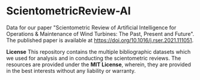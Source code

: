 # ScientometricReview-AI
Data for our paper "Scientometric Review of Artificial Intelligence for Operations &
Maintenance of Wind Turbines: The Past, Present and Future". The published paper is available at https://doi.org/10.1016/j.rser.2021.111051. 

**License**
This repository contains the multiple bibliographic datasets which we used for analysis and in conducting the scientometric reviews. The resources are provided under the **MIT License**, wherein, they are provided in the best interests without any liability or warranty. 
